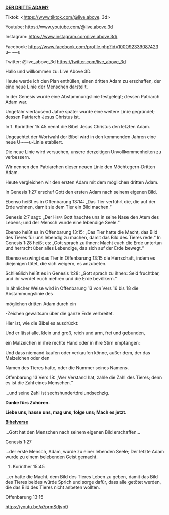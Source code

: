 **<u>DER DRITTE ADAM?</u>**

Tiktok: <https://www.tiktok.com/@live.above. 3d>

Youtube: <https://www.youtube.com/@live.above.3d>

Instagram: <https://www.instagram.com/live.above.3d/>

Facebook: <https://www.facebook.com/profile.php?id=100092339087423> u~ ~~u

Twitter: @live\_above\_3d <https://twitter.com/live_above_3d>

Hallo und willkommen zu: Live Above 3D.

Heute werde ich den Plan enthüllen, einen dritten Adam zu erschaffen, der eine neue Linie der Menschen darstellt.

In der Genesis wurde eine Abstammungslinie festgelegt; dessen Patriarch Adam war.

Ungefähr viertausend Jahre später wurde eine weitere Linie gegründet; dessen Patriarch Jesus Christus ist.

In 1. Korinther 15:45 nennt die Bibel Jesus Christus den letzten Adam.

Ungeachtet der Wortwahl der Bibel wird in den kommenden Jahren eine neue U~~~u-Linie etabliert.

Die neue Linie wird versuchen, unsere derzeitigen Unvollkommenheiten zu verbessern.

Wir nennen den Patriarchen dieser neuen Linie den Möchtegern-Dritten Adam.

Heute vergleichen wir den ersten Adam mit dem möglichen dritten Adam.

In Genesis 1:27 erschuf Gott den ersten Adam nach seinem eigenen Bild.

Ebenso heißt es in Offenbarung 13:14: „Das Tier verführt die, die auf der Erde wohnen, damit sie dem Tier ein Bild machen.“

Genesis 2:7 sagt: „Der <span class="smallcaps">Herr</span> Gott hauchte uns in seine Nase den Atem des Lebens; und der Mensch wurde eine lebendige Seele.“

Ebenso heißt es in Offenbarung 13:15: „Das Tier hatte die Macht, das Bild des Tieres für uns lebendig zu machen, damit das Bild des Tieres rede.“ In Genesis 1:28 heißt es: „Gott sprach zu ihnen: Macht euch die Erde untertan und herrscht über alles Lebendige, das sich auf der Erde bewegt.“

Ebenso erzwingt das Tier in Offenbarung 13:15 die Herrschaft, indem es diejenigen tötet, die sich weigern, es anzubeten.

Schließlich heißt es in Genesis 1:28: „Gott sprach zu ihnen: Seid fruchtbar, und ihr werdet euch mehren und die Erde bevölkern.“

In ähnlicher Weise wird in Offenbarung 13 von Vers 16 bis 18 die Abstammungslinie des

möglichen dritten Adam durch ein

-Zeichen gewaltsam über die ganze Erde verbreitet.

Hier ist, wie die Bibel es ausdrückt:

Und er lässt alle, klein und groß, reich und arm, frei und gebunden,

ein Malzeichen in ihre rechte Hand oder in ihre Stirn empfangen:

Und dass niemand kaufen oder verkaufen könne, außer dem, der das Malzeichen oder den

Namen des Tieres hatte, oder die Nummer seines Namens.

Offenbarung 13 Vers 18: „Wer Verstand hat, zähle die Zahl des Tieres; denn es ist die Zahl eines Menschen.“

…und seine Zahl ist sechshundertdreiundsechzig.

**Danke fürs Zuhören.**

**Liebe uns, hasse uns, mag uns, folge uns; Mach es jetzt.**

**<u>Bibelverse</u>**

…Gott hat den Menschen nach seinem eigenen Bild erschaffen… 

Genesis 1:27

…der erste Mensch, Adam, wurde zu einer lebenden Seele; Der letzte Adam wurde zu einem belebenden Geist gemacht.

1. Korinther 15:45

…er hatte die Macht, dem Bild des Tieres Leben zu geben, damit das Bild des Tieres beides würde Sprich und sorge dafür, dass alle getötet werden, die das Bild des Tieres nicht anbeten wollten.

Offenbarung 13:15

<https://youtu.be/a7prmSdjvp0>